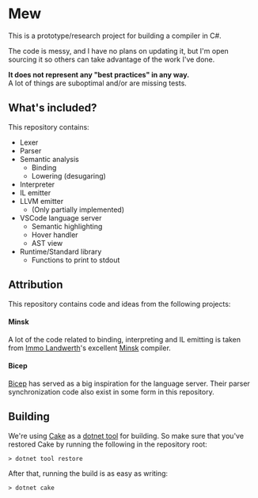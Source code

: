 # Mew

This is a prototype/research project for building a compiler in C#.

The code is messy, and I have no plans on updating it, but 
I'm open sourcing it so others can take advantage of the work
I've done. 

**It does not represent any "best practices" in any way.**  
A lot of things are suboptimal and/or are missing tests.

## What's included?

This repository contains:

* Lexer
* Parser
* Semantic analysis
  - Binding
  - Lowering (desugaring)
* Interpreter
* IL emitter
* LLVM emitter
  - (Only partially implemented)
* VSCode language server
  - Semantic highlighting
  - Hover handler
  - AST view
* Runtime/Standard library
  - Functions to print to stdout

## Attribution

This repository contains code and ideas from the following projects:

#### **Minsk**

A lot of the code related to binding, interpreting and IL emitting 
is taken from [Immo Landwerth](https://twitter.com/terrajobst)'s 
excellent [Minsk](https://github.com/terrajobst/minsk) compiler.

#### **Bicep**

[Bicep](https://github.com/Azure/bicep) has served as a big 
inspiration for the language server. 
Their parser  synchronization code also exist in some 
form in this repository.

## Building

We're using [Cake](https://github.com/cake-build/cake) as a 
[dotnet tool](https://docs.microsoft.com/en-us/dotnet/core/tools/global-tools) 
for building. So make sure that you've restored Cake by running 
the following in the repository root:

```
> dotnet tool restore
```

After that, running the build is as easy as writing:

```
> dotnet cake
```